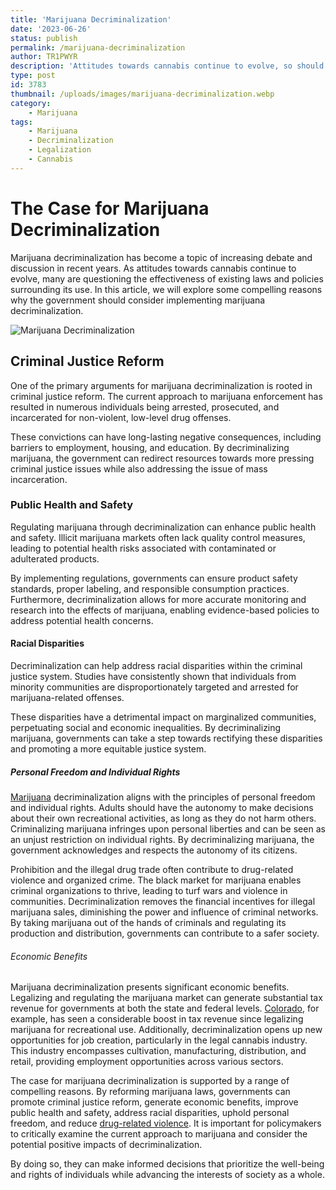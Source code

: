 ```yaml
---
title: 'Marijuana Decriminalization'
date: '2023-06-26'
status: publish
permalink: /marijuana-decriminalization
author: TR1PWYR
description: 'Attitudes towards cannabis continue to evolve, so should existing laws and policies surrounding its use.'
type: post
id: 3783
thumbnail: /uploads/images/marijuana-decriminalization.webp
category:
    - Marijuana
tags:
    - Marijuana
    - Decriminalization
    - Legalization
    - Cannabis
---
```


# The Case for Marijuana Decriminalization

Marijuana decriminalization has become a topic of increasing debate and discussion in recent years. As attitudes towards cannabis continue to evolve, many are questioning the effectiveness of existing laws and policies surrounding its use. In this article, we will explore some compelling reasons why the government should consider implementing marijuana decriminalization.

![Marijuana Decriminalization](/uploads/images/marijuana-decriminalization.webp)

##  Criminal Justice Reform

One of the primary arguments for marijuana decriminalization is rooted in criminal justice reform. The current approach to marijuana enforcement has resulted in numerous individuals being arrested, prosecuted, and incarcerated for non-violent, low-level drug offenses. 

These convictions can have long-lasting negative consequences, including barriers to employment, housing, and education. By decriminalizing marijuana, the government can redirect resources towards more pressing criminal justice issues while also addressing the issue of mass incarceration.

### Public Health and Safety

Regulating marijuana through decriminalization can enhance public health and safety. Illicit marijuana markets often lack quality control measures, leading to potential health risks associated with contaminated or adulterated products. 

By implementing regulations, governments can ensure product safety standards, proper labeling, and responsible consumption practices. Furthermore, decriminalization allows for more accurate monitoring and research into the effects of marijuana, enabling evidence-based policies to address potential health concerns.

#### Racial Disparities

Decriminalization can help address racial disparities within the criminal justice system. Studies have consistently shown that individuals from minority communities are disproportionately targeted and arrested for marijuana-related offenses. 

These disparities have a detrimental impact on marginalized communities, perpetuating social and economic inequalities. By decriminalizing marijuana, governments can take a step towards rectifying these disparities and promoting a more equitable justice system.

##### Personal Freedom and Individual Rights

[Marijuana](https://headlin3s.com/tag/weed) decriminalization aligns with the principles of personal freedom and individual rights. Adults should have the autonomy to make decisions about their own recreational activities, as long as they do not harm others. Criminalizing marijuana infringes upon personal liberties and can be seen as an unjust restriction on individual rights. By decriminalizing marijuana, the government acknowledges and respects the autonomy of its citizens.

Prohibition and the illegal drug trade often contribute to drug-related violence and organized crime. The black market for marijuana enables criminal organizations to thrive, leading to turf wars and violence in communities. Decriminalization removes the financial incentives for illegal marijuana sales, diminishing the power and influence of criminal networks. By taking marijuana out of the hands of criminals and regulating its production and distribution, governments can contribute to a safer society.

###### Economic Benefits

Marijuana decriminalization presents significant economic benefits. Legalizing and regulating the marijuana market can generate substantial tax revenue for governments at both the state and federal levels. [Colorado](https://headlin3s.com/dateline/Colorado), for example, has seen a considerable boost in tax revenue since legalizing marijuana for recreational use. Additionally, decriminalization opens up new opportunities for job creation, particularly in the legal cannabis industry. This industry encompasses cultivation, manufacturing, distribution, and retail, providing employment opportunities across various sectors.

The case for marijuana decriminalization is supported by a range of compelling reasons. By reforming marijuana laws, governments can promote criminal justice reform, generate economic benefits, improve public health and safety, address racial disparities, uphold personal freedom, and reduce [drug-related violence](https://www.drugwise.org.uk/how-much-crime-is-drug-related/). It is important for policymakers to critically examine the current approach to marijuana and consider the potential positive impacts of decriminalization. 

By doing so, they can make informed decisions that prioritize the well-being and rights of individuals while advancing the interests of society as a whole.